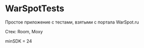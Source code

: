 # WarSpotTests

Простое приложение с тестами, взятыми с портала WarSpot.ru

Стек: Room, Moxy

minSDK = 24
